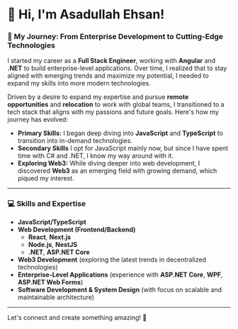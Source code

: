 # 👋 Hi, I'm Asadullah Ehsan!

### 🌟 My Journey: From Enterprise Development to Cutting-Edge Technologies

I started my career as a **Full Stack Engineer**, working with **Angular** and **.NET** to build enterprise-level applications.
Over time, I realized that to stay aligned with emerging trends and maximize my potential, I needed to expand my skills into more modern technologies.

Driven by a desire to expand my expertise and pursue **remote opportunities** and **relocation** to work with global teams, I transitioned to a tech stack that aligns with my passions and future goals. Here's how my journey has evolved:

- **Primary Skills:** I began deep diving into **JavaScript** and **TypeScript** to transition into in-demand technologies.
- **Secondary Skills** I opt for JavaScript mainly now, but since I have spent time with C# and .NET, I know my way around with it.
- **Exploring Web3:** While diving deeper into web development, I discovered **Web3** as an emerging field with growing demand, which piqued my interest.

---

### 💻 Skills and Expertise

- **JavaScript/TypeScript**
- **Web Development (Frontend/Backend)**
  - **React**, **Next.js**
  - **Node.js**, **NestJS**
  - **.NET**, **ASP.NET Core**
- **Web3 Development** (exploring the latest trends in decentralized technologies)
- **Enterprise-Level Applications** (experience with **ASP.NET Core**, **WPF**, **ASP.NET Web Forms**)
- **Software Development & System Design** (with focus on scalable and maintainable architecture)

---

Let's connect and create something amazing! 🚀
